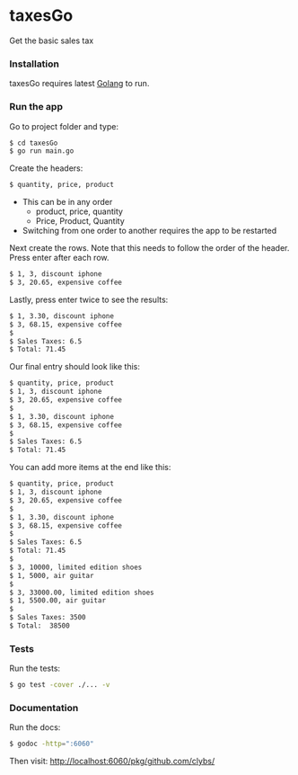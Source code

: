 # taxesGo

Get the basic sales tax

### Installation

taxesGo requires latest [Golang](https://golang.org/doc/install) to run.

### Run the app
Go to project folder and type:

```sh
$ cd taxesGo
$ go run main.go
```
Create the headers:
```sh
$ quantity, price, product
```
* This can be in any order
    * product, price, quantity
    * Price, Product, Quantity
* Switching from one order to another requires the app to be restarted

Next create the rows. Note that this needs to follow the order of the header. Press enter after each row.
```sh
$ 1, 3, discount iphone
$ 3, 20.65, expensive coffee
```

Lastly, press enter twice to see the results:
```sh
$ 1, 3.30, discount iphone
$ 3, 68.15, expensive coffee
$
$ Sales Taxes: 6.5
$ Total: 71.45
```

Our final entry should look like this:
```sh
$ quantity, price, product
$ 1, 3, discount iphone
$ 3, 20.65, expensive coffee
$
$ 1, 3.30, discount iphone
$ 3, 68.15, expensive coffee
$
$ Sales Taxes: 6.5
$ Total: 71.45
```

You can add more items at the end like this:
```sh
$ quantity, price, product
$ 1, 3, discount iphone
$ 3, 20.65, expensive coffee
$
$ 1, 3.30, discount iphone
$ 3, 68.15, expensive coffee
$
$ Sales Taxes: 6.5
$ Total: 71.45
$
$ 3, 10000, limited edition shoes
$ 1, 5000, air guitar
$
$ 3, 33000.00, limited edition shoes
$ 1, 5500.00, air guitar
$
$ Sales Taxes: 3500
$ Total:  38500
```
### Tests
Run the tests:
```sh
$ go test -cover ./... -v
```
### Documentation
Run the docs:
```sh
$ godoc -http=":6060"
```
Then visit: [http://localhost:6060/pkg/github.com/clybs/](http://localhost:6060/pkg/github.com/clybs/)
